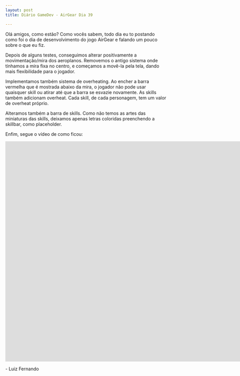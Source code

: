 ```yaml
---
layout: post
title: Diário GameDev - AirGear Dia 39

---
```


Olá amigos, como estão? Como vocês sabem, todo dia eu to postando como foi o dia de desenvolvimento do jogo AirGear e falando um pouco sobre o que eu fiz.

Depois de alguns testes, conseguimos alterar positivamente a movimentação/mira dos aeroplanos. Removemos o antigo sistema onde tínhamos a mira fixa no centro, e começamos a movê-la pela tela, dando mais flexibilidade para o jogador. 

Implementamos também sistema de overheating. Ao encher a barra vermelha que é mostrada abaixo da mira, o jogador não pode usar quaisquer skill ou atirar até que a barra se esvazie novamente. As skills também adicionam overheat. Cada skill, de cada personagem, tem um valor de overheat próprio.

Alteramos também a barra de skills. Como não temos as artes das miniaturas das skills, deixamos apenas letras coloridas preenchendo a skillbar, como placeholder.

Enfim, segue o vídeo de como ficou:

<div class="videoWrapper">
  <iframe width="1663" height="685" src="https://www.youtube.com/embed/Qg4f7bloLls" frameborder="0" allow="autoplay; encrypted-media" allowfullscreen></iframe>
</div>

<p class= "message"> - Luiz Fernando </p>